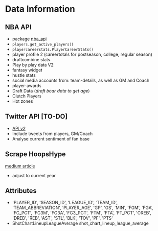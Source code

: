 # Data Information

## NBA API

- package [nba_api](https://github.com/swar/nba_api/tree/master/docs/nba_api)
- `players.get_active_players()`
- `playercareerstats.PlayerCareerStats()`
- player profile 2 (careertotals for postseason, college, regular season)
- draftcombine stats
- Play by play data V2
- fantasy widget
- hustle stats
- social media accounts from: team-details, as well as GM and Coach
- player-awards
- Draft Data (*draft boar data to get age*)
- Clutch Players
- Hot zones

## Twitter API [TO-DO]
- [API v2](https://developer.twitter.com/en/docs/twitter-api/early-access)
- Include tweets from players, GM/Coach
- Analyse current sentiment of fan base

## Scrape HoopsHype

[medium article](https://medium.com/swlh/linking-nba-salary-to-performance-sample-player-analysis-with-python-2c568455b306)

- adjust to current year

## Attributes

- 'PLAYER_ID', 'SEASON_ID', 'LEAGUE_ID', 'TEAM_ID', 'TEAM_ABBREVIATION',
       'PLAYER_AGE', 'GP', 'GS', 'MIN', 'FGM', 'FGA', 'FG_PCT', 'FG3M', 'FG3A',
       'FG3_PCT', 'FTM', 'FTA', 'FT_PCT', 'OREB', 'DREB', 'REB', 'AST', 'STL',
       'BLK', 'TOV', 'PF', 'PTS'
- ShotChartLineupLeagueAverage shot_chart_lineup_league_average
